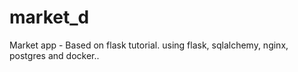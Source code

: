 # market_d
Market app - Based on flask tutorial.
using flask, sqlalchemy, nginx, postgres and docker..

